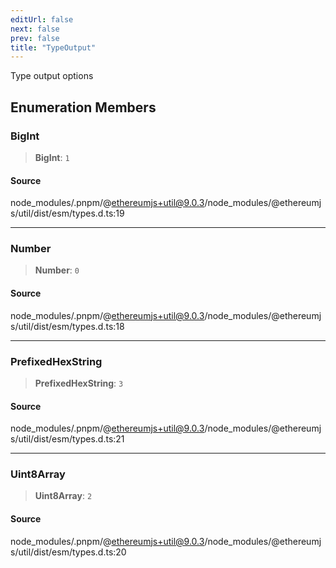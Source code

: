 ```yaml
---
editUrl: false
next: false
prev: false
title: "TypeOutput"
---
```


Type output options

## Enumeration Members

### BigInt

> **BigInt**: `1`

#### Source

node\_modules/.pnpm/@ethereumjs+util@9.0.3/node\_modules/@ethereumjs/util/dist/esm/types.d.ts:19

***

### Number

> **Number**: `0`

#### Source

node\_modules/.pnpm/@ethereumjs+util@9.0.3/node\_modules/@ethereumjs/util/dist/esm/types.d.ts:18

***

### PrefixedHexString

> **PrefixedHexString**: `3`

#### Source

node\_modules/.pnpm/@ethereumjs+util@9.0.3/node\_modules/@ethereumjs/util/dist/esm/types.d.ts:21

***

### Uint8Array

> **Uint8Array**: `2`

#### Source

node\_modules/.pnpm/@ethereumjs+util@9.0.3/node\_modules/@ethereumjs/util/dist/esm/types.d.ts:20
